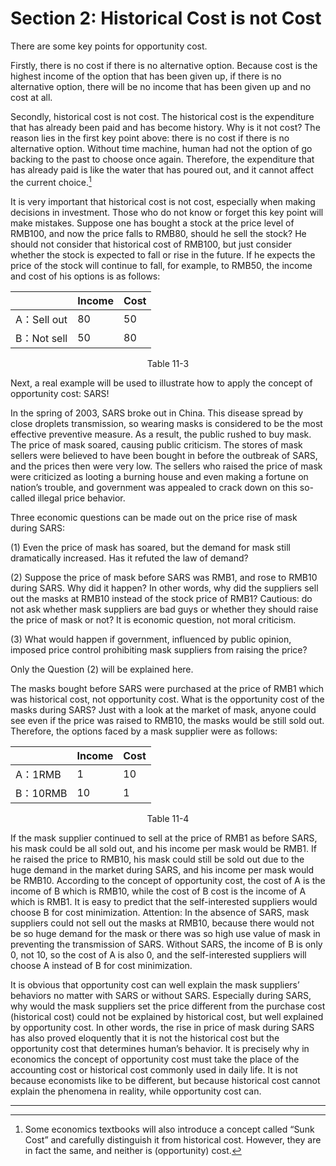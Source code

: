 # Section 2: Historical Cost is not Cost

There are some key points for opportunity cost.

Firstly, there is no cost if there is no alternative option. Because cost is the highest income of the option that has been given up, if there is no alternative option, there will be no income that has been given up and no cost at all.

Secondly, historical cost is not cost. The historical cost is the expenditure that has already been paid and has become history. Why is it not cost? The reason lies in the first key point above: there is no cost if there is no alternative option. Without time machine, human had not the option of go backing to the past to choose once again. Therefore, the expenditure that has already paid is like the water that has poured out, and it cannot affect the current choice.[^1]

It is very important that historical cost is not cost, especially when making decisions in investment. Those who do not know or forget this key point will make mistakes. Suppose one has bought a stock at the price level of RMB100, and now the price falls to RMB80, should he sell the stock? He should not consider that historical cost of RMB100, but just consider whether the stock is expected to fall or rise in the future. If he expects the price of the stock will continue to fall, for example, to RMB50, the income and cost of his options is as follows:

|| Income | Cost |
|----|----|----|
| A：Sell out |80|50|
| B：Not sell |50|80|

<div align= "center">
Table 11-3
</div>

Next, a real example will be used to illustrate how to apply the concept of opportunity cost: SARS!

In the spring of 2003, SARS broke out in China. This disease spread by close droplets transmission, so wearing masks is considered to be the most effective preventive measure. As a result, the public rushed to buy mask. The price of mask soared, causing public criticism. The stores of mask sellers were believed to have been bought in before the outbreak of SARS, and the prices then were very low. The sellers who raised the price of mask were criticized as looting a burning house and even making a fortune on nation’s trouble, and government was appealed to crack down on this so-called illegal price behavior.

Three economic questions can be made out on the price rise of mask during SARS:

(1) Even the price of mask has soared, but the demand for mask still dramatically increased. Has it refuted the law of demand?

(2) Suppose the price of mask before SARS was RMB1, and rose to RMB10 during SARS. Why did it happen? In other words, why did the suppliers sell out the masks at RMB10 instead of the stock price of RMB1? Cautious: do not ask whether mask suppliers are bad guys or whether they should raise the price of mask or not? It is economic question, not moral criticism.

(3) What would happen if government, influenced by public opinion, imposed price control prohibiting mask suppliers from raising the price?

Only the Question (2) will be explained here.

The masks bought before SARS were purchased at the price of RMB1 which was historical cost, not opportunity cost. What is the opportunity cost of the masks during SARS? Just with a look at the market of mask, anyone could see even if the price was raised to RMB10, the masks would be still sold out. Therefore, the options faced by a mask supplier were as follows:

|| Income | Cost |
|----|----|----|
| A：1RMB |1|10|
| B：10RMB |10|1|
<div align= "center">
Table 11-4
</div>

If the mask supplier continued to sell at the price of RMB1 as before SARS, his mask could be all sold out, and his income per mask would be RMB1. If he raised the price to RMB10, his mask could still be sold out due to the huge demand in the market during SARS, and his income per mask would be RMB10. According to the concept of opportunity cost, the cost of A is the income of B which is RMB10, while the cost of B cost is the income of A which is RMB1. It is easy to predict that the self-interested suppliers would choose B for cost minimization. Attention: In the absence of SARS, mask suppliers could not sell out the masks at RMB10, because there would not be so huge demand for the mask or there was so high use value of mask in preventing the transmission of SARS. Without SARS, the income of B is only 0, not 10, so the cost of A is also 0, and the self-interested suppliers will choose A instead of B for cost minimization.

It is obvious that opportunity cost can well explain the mask suppliers’ behaviors no matter with SARS or without SARS. Especially during SARS, why would the mask suppliers set the price different from the purchase cost (historical cost) could not be explained by historical cost, but well explained by opportunity cost. In other words, the rise in price of mask during SARS has also proved eloquently that it is not the historical cost but the opportunity cost that determines human’s behavior. It is precisely why in economics the concept of opportunity cost must take the place of the accounting cost or historical cost commonly used in daily life. It is not because economists like to be different, but because historical cost cannot explain the phenomena in reality, while opportunity cost can.
- - - -

[^1]: Some economics textbooks will also introduce a concept called “Sunk Cost” and carefully distinguish it from historical cost. However, they are in fact the same, and neither is (opportunity) cost.